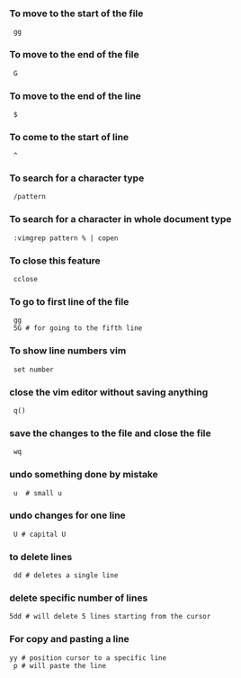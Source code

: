 ### To move to the start of the file
     gg

### To move to the end of the file
     G

### To move to the end of the line
     $

### To come to the start of line
     ^

### To search for a character type 
     /pattern

### To search for a character in whole document type 
     :vimgrep pattern % | copen

### To close this feature 
     cclose

### To go to first line of the file 
     gg
     5G # for going to the fifth line

### To show line numbers vim
     set number

### close the vim editor without saving anything
     q()

### save the changes to the file and close the file
     wq

### undo something done by mistake
     u  # small u

### undo changes for one line
     U # capital U

### to delete lines 
     dd # deletes a single line

### delete specific number of lines
    5dd # will delete 5 lines starting from the cursor

### For copy and pasting a line
    yy # position cursor to a specific line
     p # will paste the line

    
